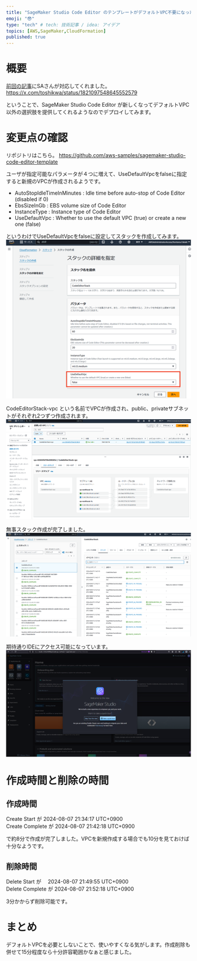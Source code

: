 ```yaml
---
title: "SageMaker Studio Code Editor のテンプレートがデフォルトVPC不要になったので試してみる"
emoji: "😎"
type: "tech" # tech: 技術記事 / idea: アイデア
topics: [AWS,SageMaker,CloudFormation]
published: true
---
```


# 概要
[前回の記事](https://zenn.dev/frommiddle1/articles/cloud9-replacement)にSAさんが対応してくれました。
https://x.com/toshikwa/status/1821097548645552579

ということで、SageMaker Studio Code Editor が新しくなってデフォルトVPC以外の選択肢を提供してくれるようなのでデプロイしてみます。

# 変更点の確認
リポジトリはこちら。
https://github.com/aws-samples/sagemaker-studio-code-editor-template

ユーザが指定可能なパラメータが４つに増えて、UseDefaultVpcをfalseに指定すると新規のVPCが作成されるようです。
- AutoStopIdleTimeInMinutes : Idle time before auto-stop of Code Editor (disabled if 0)
- EbsSizeInGb : EBS volume size of Code Editor
- InstanceType : Instance type of Code Editor
- UseDefaultVpc : Whether to use the default VPC (true) or create a new one (false)

というわけでUseDefaultVpcをfalseに設定してスタックを作成してみます。
![alt text](/images/articles/sagemaker-studio-code-editor/create-vpc.png)

CodeEditorStack-vpc という名前でVPCが作成され、public、privateサブネットがそれぞれ2つずつ作成されます。
![alt text](/images/articles/sagemaker-studio-code-editor/vpc.png)

無事スタック作成が完了しました。
![alt text](/images/articles/sagemaker-studio-code-editor/succeeded.png)


期待通りIDEにアクセス可能になっています。
![alt text](/images/articles/sagemaker-studio-code-editor/ide.png)

# 作成時間と削除の時間
## 作成時間
Create Start が     2024-08-07 21:34:17 UTC+0900  
Create Complete が  2024-08-07 21:42:18 UTC+0900  

で約8分で作成が完了しました。VPCを新規作成する場合でも10分を見ておけば十分なようです。

## 削除時間
Delete Start が　   2024-08-07 21:49:55 UTC+0900  
Delete Complete が  2024-08-07 21:52:18 UTC+0900　　

3分かからず削除可能です。

# まとめ
デフォルトVPCを必要としないことで、使いやすくなる気がします。作成削除も併せて15分程度なら十分許容範囲かなぁと感じました。